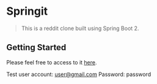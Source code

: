 # Springit

> This is a reddit clone built using Spring Boot 2.

## Getting Started

Please feel free to access to it [here](https://zoey-springit.herokuapp.com/).

Test user account: user@gmail.com
Password: password
